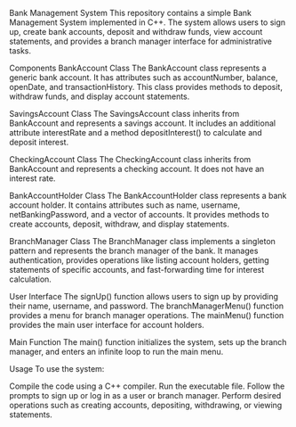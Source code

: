 Bank Management System
This repository contains a simple Bank Management System implemented in C++. The system allows users to sign up, create bank accounts, deposit and withdraw funds, view account statements, and provides a branch manager interface for administrative tasks.

Components
BankAccount Class
The BankAccount class represents a generic bank account. It has attributes such as accountNumber, balance, openDate, and transactionHistory. This class provides methods to deposit, withdraw funds, and display account statements.

SavingsAccount Class
The SavingsAccount class inherits from BankAccount and represents a savings account. It includes an additional attribute interestRate and a method depositInterest() to calculate and deposit interest.

CheckingAccount Class
The CheckingAccount class inherits from BankAccount and represents a checking account. It does not have an interest rate.

BankAccountHolder Class
The BankAccountHolder class represents a bank account holder. It contains attributes such as name, username, netBankingPassword, and a vector of accounts. It provides methods to create accounts, deposit, withdraw, and display statements.

BranchManager Class
The BranchManager class implements a singleton pattern and represents the branch manager of the bank. It manages authentication, provides operations like listing account holders, getting statements of specific accounts, and fast-forwarding time for interest calculation.

User Interface
The signUp() function allows users to sign up by providing their name, username, and password. The branchManagerMenu() function provides a menu for branch manager operations. The mainMenu() function provides the main user interface for account holders.

Main Function
The main() function initializes the system, sets up the branch manager, and enters an infinite loop to run the main menu.

Usage
To use the system:

Compile the code using a C++ compiler.
Run the executable file.
Follow the prompts to sign up or log in as a user or branch manager.
Perform desired operations such as creating accounts, depositing, withdrawing, or viewing statements.